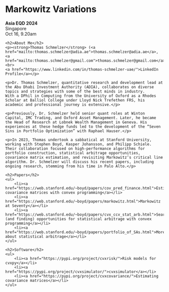 <!DOCTYPE html>
<html lang="en">
<head>
    <meta charset="UTF-8">
    <meta name="viewport" content="width=device-width, initial-scale=1.0">
    <title>Markowitz Variations - Asia EQD 2024</title>
</head>
<body>
    <h1>Markowitz Variations</h1>
    <p><strong>Asia EQD 2024</strong><br>
    Singapore<br>
    Oct 16, 9.20am</p>

    <h2>About Me</h2>
    <p><strong>Thomas Schmelzer</strong> (<a href="mailto:thomas.schmelzer@adia.ae">thomas.schmelzer@adia.ae</a>, <a href="mailto:thomas.schmelzer@gmail.com">thomas.schmelzer@gmail.com</a>)<br>
    <a href="https://www.linkedin.com/in/thomas-schmelzer-uae/">LinkedIn Profile</a></p>

    <p>Dr. Thomas Schmelzer, quantitative research and development lead at the Abu Dhabi Investment Authority (ADIA), collaborates on diverse topics and strategies with some of the best minds in industry. 
    With a DPhil in Computing from the University of Oxford as a Rhodes Scholar at Balliol College under Lloyd Nick Trefethen FRS, his academic and professional journey is extensive.</p>

    <p>Previously, Dr. Schmelzer held senior quant roles at Winton Capital, IMC Trading, and Oxford Asset Management. Later, he became the Head of Research at Lobnek Wealth Management in Geneva. His experiences at these hedge funds led to the development of the “Seven Sins in Portfolio Optimization” with Raphael Hauser.</p>

    <p>In 2023, Thomas undertook a sabbatical at Stanford University, working with Stephen Boyd, Kasper Johansson, and Philipp Schiele. Their collaboration focused on high-performance algorithms for portfolio construction, statistical arbitrage opportunities, covariance matrix estimation, and revisiting Markowitz’s critical line algorithm. Dr. Schmelzer will discuss his recent papers, including ongoing research, stemming from his time in Palo Alto.</p>

    <h2>Papers</h2>
    <ul>
        <li><a href="https://web.stanford.edu/~boyd/papers/cov_pred_finance.html">Estimating covariance matrices with convex programming</a></li>
        <li><a href="https://web.stanford.edu/~boyd/papers/markowitz.html">Markowitz at Seventy</a></li>
        <li><a href="https://web.stanford.edu/~boyd/papers/cvx_ccv_stat_arb.html">Searching (and finding) opportunities for statistical arbitrage with convex programming</a></li>
        <li><a href="https://web.stanford.edu/~boyd/papers/portfolio_of_SAs.html">More about statistical arbitrage</a></li>
    </ul>

    <h2>Software</h2>
    <ul>
        <li><a href="https://pypi.org/project/cvxrisk/">Risk models for cvxpy</a></li>
        <li><a href="https://pypi.org/project/cvxsimulator/">cvxsimulator</a></li>
        <li><a href="https://pypi.org/project/cvxcovariance/">Estimating covariance matrices</a></li>
    </ul>
    
</body>
</html>

